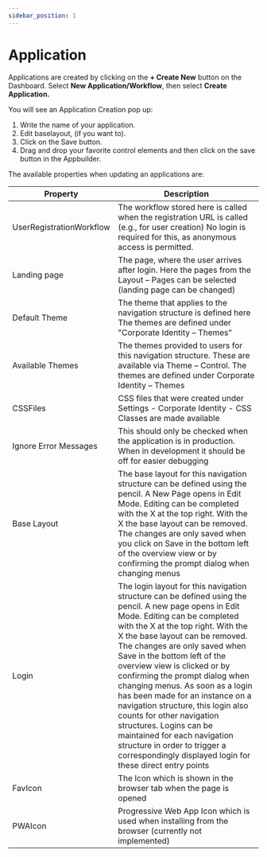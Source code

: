 ```yaml
---
sidebar_position: 1
---
```

# Application 

Applications are created by clicking on the **+ Create New** button on the Dashboard. Select **New Application/Workflow**, then select **Create Application.**

You will see an Application Creation pop up:
1. Write the name of your application.
2. Edit baselayout, (if you want to).
3. Click on the Save button. 
4. Drag and drop your favorite control elements and then click on the save button in the Appbuilder.

The available properties when updating an applications are: 

| Property | Description |
| --- | --- |
| UserRegistrationWorkflow | The workflow stored here is called when the registration URL is called (e.g., for user creation) No login is required for this, as anonymous access is permitted. |
| Landing page | The page, where the user arrives after login. Here the pages from the Layout – Pages can be selected (landing page can be changed) |
| Default Theme | The theme that applies to the navigation structure is defined here The themes are defined under "Corporate Identity – Themes" |
| Available Themes | The themes provided to users for this navigation structure. These are available via Theme – Control. The themes are defined under Corporate Identity – Themes |
| CSSFiles | CSS files that were created under Settings - Corporate Identity - CSS Classes are made available |
| Ignore Error Messages | This should only be checked when the application is in production. When in development it should be off for easier debugging |
| Base Layout | The base layout for this navigation structure can be defined using the pencil. A New Page opens in Edit Mode. Editing can be completed with the X at the top right. With the X the base layout can be removed. The changes are only saved when you click on Save in the bottom left of the overview view or by confirming the prompt dialog when changing menus |
| Login | The login layout for this navigation structure can be defined using the pencil. A new page opens in Edit Mode. Editing can be completed with the X at the top right. With the X the base layout can be removed. The changes are only saved when Save in the bottom left of the overview view is clicked or by confirming the prompt dialog when changing menus. As soon as a login has been made for an instance on a navigation structure, this login also counts for other navigation structures. Logins can be maintained for each navigation structure in order to trigger a correspondingly displayed login for these direct entry points |
| FavIcon | The Icon which is shown in the browser tab when the page is opened |
| PWAIcon | Progressive Web App Icon which is used when installing from the browser (currently not implemented) |
